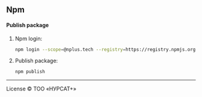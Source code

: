 Npm
---

#### Publish package

1. Npm login:

    ```bash
    npm login --scope=@nplus.tech --registry=https://registry.npmjs.org/
    ```

2. Publish package:

    ```bash
    npm publish
    ```

----
License © ТОО «НУРСАТ+»


